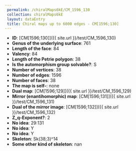 ```yaml
--- 
 permalink: /chiralMaps6kE/CM_1596_130 
 collection: chiralMaps6kE
 layout: dataEntry
 title: Chiral maps up to 6000 edges - CM[1596;130]
---
```


- **ID**: [CM[1596;130]]({{ site.url }}/test/CM_1596_130)
- **Genus of the underlying surface**: 761
- **Length of the face**: 84
- **Valency**: 84
- **Length of the Petrie polygon**: 38
- **Is the automorphism group solvable?**: S
- **Number of vertices**: 38
- **Number of edges**: 1596
- **Number of faces**: 38
- **The map is self-**: none
- **Dual map**: [CM[1596;129]]({{ site.url }}/test/CM_1596_129)
- **Mirror (enantihomorphic) map**: [CM[1596;131]]({{ site.url }}/test/CM_1596_131)
- **Dual of the mirror image**: [CM[1596;132]]({{ site.url }}/test/CM_1596_132)
- **Z_q-Exponent?**: 2
- **No idea**:  29:131
- **No idea**: Y
- **No idea**: Y
- **Skeleton**: Sk(38;3)^14
- **Some other kind of skeleton**: nan
